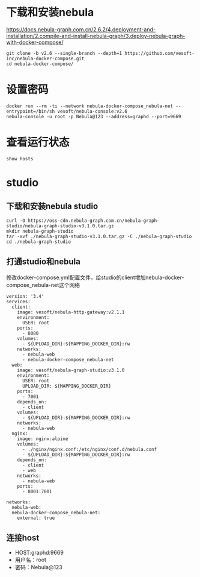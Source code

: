 # 下载和安装nebula
https://docs.nebula-graph.com.cn/2.6.2/4.deployment-and-installation/2.compile-and-install-nebula-graph/3.deploy-nebula-graph-with-docker-compose/
```
git clone -b v2.6 --single-branch --depth=1 https://github.com/vesoft-inc/nebula-docker-compose.git
cd nebula-docker-compose/

```

# 设置密码
```
docker run --rm -ti --network nebula-docker-compose_nebula-net --entrypoint=/bin/sh vesoft/nebula-console:v2.6
nebula-console -u root -p Nebula@123 --address=graphd --port=9669
```

# 查看运行状态
```
show hosts
```

# studio
## 下载和安装nebula studio
```
curl -O https://oss-cdn.nebula-graph.com.cn/nebula-graph-studio/nebula-graph-studio-v3.1.0.tar.gz
mkdir nebula-graph-studio
tar -xvf ./nebula-graph-studio-v3.1.0.tar.gz -C ./nebula-graph-studio 
cd ./nebula-graph-studio
```
## 打通studio和nebula
修改docker-compose.yml配置文件，给studio的client增加nebula-docker-compose_nebula-net这个网络
```
version: '3.4'
services:
  client:
    image: vesoft/nebula-http-gateway:v2.1.1
    environment:
      USER: root
    ports:
      - 8080
    volumes:
      - ${UPLOAD_DIR}:${MAPPING_DOCKER_DIR}:rw
    networks:
      - nebula-web
      - nebula-docker-compose_nebula-net
  web:
    image: vesoft/nebula-graph-studio:v3.1.0
    environment:
      USER: root
      UPLOAD_DIR: ${MAPPING_DOCKER_DIR}
    ports:
      - 7001
    depends_on:
      - client
    volumes:
      - ${UPLOAD_DIR}:${MAPPING_DOCKER_DIR}:rw
    networks:
      - nebula-web
  nginx:
    image: nginx:alpine
    volumes:
      - ./nginx/nginx.conf:/etc/nginx/conf.d/nebula.conf
      - ${UPLOAD_DIR}:${MAPPING_DOCKER_DIR}:rw
    depends_on:
      - client
      - web
    networks:
      - nebula-web
    ports:
      - 8001:7001

networks:
  nebula-web:
  nebula-docker-compose_nebula-net:
    external: true
```
## 连接host
- HOST:graphd:9669
- 用户名：root
- 密码：Nebula@123